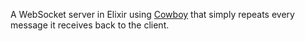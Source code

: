 A WebSocket server in Elixir using
[Cowboy](https://github.com/ninenines/cowboy/)
that simply repeats every message it receives back to the client.
